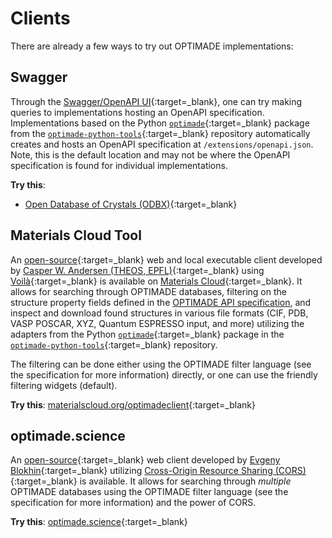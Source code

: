 # Clients

There are already a few ways to try out OPTIMADE implementations:

## Swagger

Through the [Swagger/OpenAPI UI](https://petstore.swagger.io){:target=_blank}, one can try making queries to implementations hosting an OpenAPI specification.
Implementations based on the Python [`optimade`](https://pypi.org/project/optimade/){:target=_blank} package from the [`optimade-python-tools`](https://github.com/Materials-Consortia/optimade-python-tools){:target=_blank} repository automatically creates and hosts an OpenAPI specification at `/extensions/openapi.json`.
Note, this is the default location and may not be where the OpenAPI specification is found for individual implementations.

**Try this**:

- [Open Database of Crystals (ODBX)](https://petstore.swagger.io/?url=https://optimade.odbx.science/v1/extensions/openapi.json){:target=_blank}

## Materials Cloud Tool

An [open-source](https://github.com/CasperWA/voila-optimade-client){:target=_blank} web and local executable client developed by [Casper W. Andersen (THEOS, EPFL)](https://casper.welzel.nu){:target=_blank} using [Voilà](https://voila.readthedocs.io){:target=_blank} is available on [Materials Cloud](https://materialscloud.org){:target=_blank}.
It allows for searching through OPTIMADE databases, filtering on the structure property fields defined in the [OPTIMADE API specification](optimade), and inspect and download found structures in various file formats (CIF, PDB, VASP POSCAR, XYZ, Quantum ESPRESSO input, and more) utilizing the adapters from the Python [`optimade`](https://pypi.org/project/optimade/){:target=_blank} package in the [`optimade-python-tools`](https://github.com/Materials-Consortia/optimade-python-tools){:target=_blank} repository.

The filtering can be done either using the OPTIMADE filter language (see the specification for more information) directly, or one can use the friendly filtering widgets (default).

**Try this**: [materialscloud.org/optimadeclient](https://materialscloud.org/optimadeclient){:target=_blank}

## optimade.science

An [open-source](https://github.com/tilde-lab/optimade.science){:target=_blank} web client developed by [Evgeny Blokhin](https://tilde.pro){:target=_blank} utilizing [Cross-Origin Resource Sharing (CORS)](https://developer.mozilla.org/en-US/docs/Web/HTTP/CORS){:target=_blank} is available.
It allows for searching through *multiple* OPTIMADE databases using the OPTIMADE filter language (see the specification for more information) and the power of CORS.

**Try this**: [optimade.science](https://optimade.science){:target=_blank}
